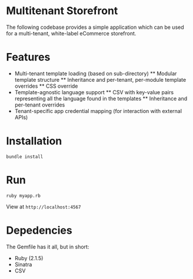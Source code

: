 # Multitenant Storefront

The following codebase provides a simple application which can be used for a multi-tenant, white-label eCommerce storefront.

# Features

* Multi-tenant template loading (based on sub-directory)
** Modular template structure
** Inheritance and per-tenant, per-module template overrides
** CSS override
* Template-agnostic language support
** CSV with key-value pairs representing all the language found in the templates
** Inheritance and per-tenant overrides
* Tenant-specific app credential mapping (for interaction with external APIs)

# Installation

`bundle install`

# Run

`ruby myapp.rb`

View at `http://localhost:4567`

# Depedencies

The Gemfile has it all, but in short:

* Ruby (2.1.5)
* Sinatra
* CSV